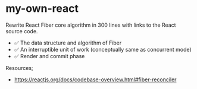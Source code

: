 # my-own-react

Rewrite React Fiber core algorithm in 300 lines with links to the React source code.

- ✅ The data structure and algorithm of Fiber
- ✅ An interruptible unit of work (conceptually same as concurrent mode)
- ✅ Render and commit phase

Resources;

- https://reactjs.org/docs/codebase-overview.html#fiber-reconciler

